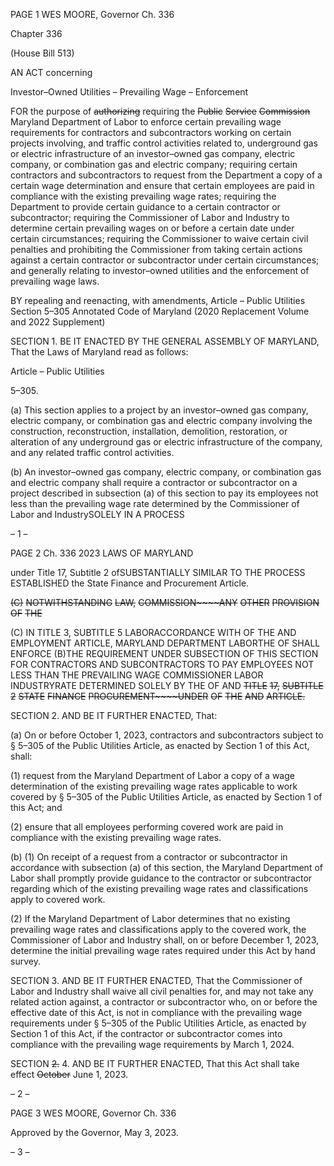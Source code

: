 PAGE 1
WES MOORE, Governor Ch. 336

Chapter 336

(House Bill 513)

AN ACT concerning

Investor–Owned Utilities – Prevailing Wage – Enforcement

FOR the purpose of ~~authorizing~~ requiring the ~~Public~~ ~~Service~~ ~~Commission~~ Maryland
Department of Labor to enforce certain prevailing wage requirements for contractors
and subcontractors working on certain projects involving, and traffic control
activities related to, underground gas or electric infrastructure of an investor–owned
gas company, electric company, or combination gas and electric company; requiring
certain contractors and subcontractors to request from the Department a copy of a
certain wage determination and ensure that certain employees are paid in
compliance with the existing prevailing wage rates; requiring the Department to
provide certain guidance to a certain contractor or subcontractor; requiring the
Commissioner of Labor and Industry to determine certain prevailing wages on or
before a certain date under certain circumstances; requiring the Commissioner to
waive certain civil penalties and prohibiting the Commissioner from taking certain
actions against a certain contractor or subcontractor under certain circumstances;
and generally relating to investor–owned utilities and the enforcement of prevailing
wage laws.

BY repealing and reenacting, with amendments,
Article – Public Utilities
Section 5–305
Annotated Code of Maryland
(2020 Replacement Volume and 2022 Supplement)

SECTION 1. BE IT ENACTED BY THE GENERAL ASSEMBLY OF MARYLAND,
That the Laws of Maryland read as follows:

Article – Public Utilities

5–305.

(a) This section applies to a project by an investor–owned gas company, electric
company, or combination gas and electric company involving the construction,
reconstruction, installation, demolition, restoration, or alteration of any underground gas
or electric infrastructure of the company, and any related traffic control activities.

(b) An investor–owned gas company, electric company, or combination gas and
electric company shall require a contractor or subcontractor on a project described in
subsection (a) of this section to pay its employees not less than the prevailing wage rate
determined by the Commissioner of Labor and IndustrySOLELY IN A PROCESS

– 1 –

PAGE 2
Ch. 336 2023 LAWS OF MARYLAND

under Title 17, Subtitle 2 ofSUBSTANTIALLY SIMILAR TO THE PROCESS ESTABLISHED
the State Finance and Procurement Article.

~~(C)~~ ~~NOTWITHSTANDING~~ ~~LAW,~~ ~~COMMISSION~~~~ANY~~ ~~OTHER~~ ~~PROVISION~~ ~~OF~~ ~~THE~~

(C) IN TITLE 3, SUBTITLE 5 LABORACCORDANCE WITH OF THE AND
EMPLOYMENT ARTICLE, MARYLAND DEPARTMENT LABORTHE OF SHALL ENFORCE
(B)THE REQUIREMENT UNDER SUBSECTION OF THIS SECTION FOR CONTRACTORS
AND SUBCONTRACTORS TO PAY EMPLOYEES NOT LESS THAN THE PREVAILING WAGE
COMMISSIONER LABOR INDUSTRYRATE DETERMINED SOLELY BY THE OF AND
~~TITLE~~ ~~17,~~ ~~SUBTITLE~~ ~~2~~ ~~STATE~~ ~~FINANCE~~ ~~PROCUREMENT~~~~UNDER~~ ~~OF~~ ~~THE~~ ~~AND~~
~~ARTICLE.~~

SECTION 2. AND BE IT FURTHER ENACTED, That:

(a) On or before October 1, 2023, contractors and subcontractors subject to §
5–305 of the Public Utilities Article, as enacted by Section 1 of this Act, shall:

(1) request from the Maryland Department of Labor a copy of a wage
determination of the existing prevailing wage rates applicable to work covered by § 5–305
of the Public Utilities Article, as enacted by Section 1 of this Act; and

(2) ensure that all employees performing covered work are paid in
compliance with the existing prevailing wage rates.

(b) (1) On receipt of a request from a contractor or subcontractor in accordance
with subsection (a) of this section, the Maryland Department of Labor shall promptly
provide guidance to the contractor or subcontractor regarding which of the existing
prevailing wage rates and classifications apply to covered work.

(2) If the Maryland Department of Labor determines that no existing
prevailing wage rates and classifications apply to the covered work, the Commissioner of
Labor and Industry shall, on or before December 1, 2023, determine the initial prevailing
wage rates required under this Act by hand survey.

SECTION 3. AND BE IT FURTHER ENACTED, That the Commissioner of Labor
and Industry shall waive all civil penalties for, and may not take any related action against,
a contractor or subcontractor who, on or before the effective date of this Act, is not in
compliance with the prevailing wage requirements under § 5–305 of the Public Utilities
Article, as enacted by Section 1 of this Act, if the contractor or subcontractor comes into
compliance with the prevailing wage requirements by March 1, 2024.

SECTION ~~2.~~ 4. AND BE IT FURTHER ENACTED, That this Act shall take effect
~~October~~ June 1, 2023.

– 2 –

PAGE 3
WES MOORE, Governor Ch. 336

Approved by the Governor, May 3, 2023.

– 3 –